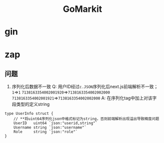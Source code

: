 <center><h1>GoMarkit</h1></center>

# gin

# zap


## 问题

1. 序列化后数据不一致
Q:
用户ID经过`c.JSON`序列化后next.js前端解析不一致；
`1`=>`1`
`7138163354002001920`=>`7138163354002002000`
`7138163354002001921`=>`7138163354002002000`
A:
在序列化tag中加上对该字段类型的定义string
```Golang
type UserInfo struct {
	// **将uint64序列化json中格式标记为string，否则前端解析出现溢出导致精度问题
	UserID   uint64 `json:"userid,string"`
	Username string `json:"username"`
	Role     string `json:"role"`
}
```



